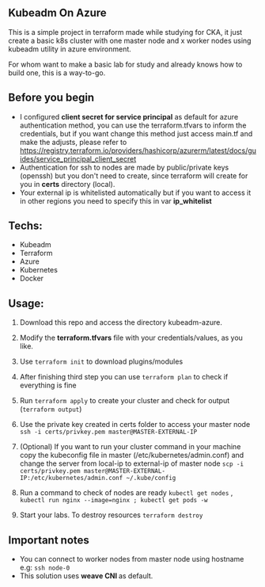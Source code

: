 ## Kubeadm On Azure


This is a simple project in terraform made while studying for CKA, it just create a basic k8s cluster with one master node  and x worker nodes using kubeadm utility in azure environment.

For whom want to make a basic lab for study and already knows how to build one, this is a way-to-go.



## Before you begin

* I configured <b>client secret for service principal</b> as default for azure authentication method, you can use the terraform.tfvars to inform the credentials, but if you want change this method just access main.tf and make the adjusts, please refer to https://registry.terraform.io/providers/hashicorp/azurerm/latest/docs/guides/service_principal_client_secret
* Authentication for ssh to nodes are made by public/private keys (openssh) but you don't need to create, since terraform will create for you in <b>certs</b> directory (local).
* Your external ip is whitelisted automatically but if you want to access it in other regions you need to specify this in var <b>ip_whitelist</b>

## Techs:

- Kubeadm 
- Terraform
- Azure
- Kubernetes
- Docker

## Usage: 

1. Download this repo and access the directory kubeadm-azure.
2. Modify the <b>terraform.tfvars</b> file with your credentials/values, as you like.

3. Use ````terraform init```` to download plugins/modules

4. After finishing third step you can use ````terraform plan```` to check if everything is fine
5. Run ````terraform apply```` to create your cluster and check for output (````terraform output````)
6. Use the private key created in certs folder to access your master node ````ssh -i certs/privkey.pem master@MASTER-EXTERNAL-IP ````
7. (Optional) If you want to run your cluster command in your machine copy the kubeconfig file in master (/etc/kubernetes/admin.conf) and change the server from local-ip to external-ip of master node ````scp -i certs/privkey.pem master@MASTER-EXTERNAL-IP:/etc/kubernetes/admin.conf ~/.kube/config````
8. Run a command to check of nodes are ready ````kubectl get nodes```` , ````kubectl run nginx --image=nginx ; kubectl get pods -w````
9. Start your labs. To destroy resources ````terraform destroy````


## Important notes

* You can connect to worker nodes from master node using hostname e.g: ````ssh node-0````
* This solution uses <b> weave CNI </b> as default.
